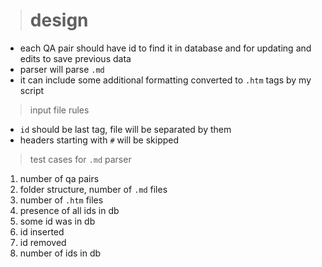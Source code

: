 > # design

- each QA pair should have id to find it in database and for updating and edits to save previous data
- parser will parse `.md`
- it can include some additional formatting converted to `.htm` tags by my script


> input file rules

- `id` should be last tag, file will be separated by them
- headers starting with `#` will be skipped


> test cases for `.md` parser

1. number of qa pairs
2. folder structure, number of `.md` files
3. number of `.htm` files
4. presence of all ids in db
5. some id was in db
6. id inserted
7. id removed
8. number of ids in db
